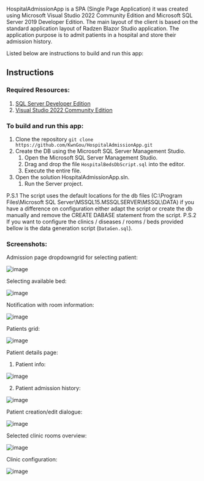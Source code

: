 HospitalAdmissionApp is a SPA (Single Page Application) it was created using Microsoft Visual Studio 2022 Community Edition and Microsoft SQL Server 2019 Developer Edition.
The main layout of the client is based on the standard application layout of Radzen Blazor Studio application. The application purpose is to admit patients in a
hospital and store their admission history.

Listed below are instructions to build and run this app:

## Instructions

### Required Resources:
1. [SQL Server Developer Edition](https://www.microsoft.com/en-us/sql-server/sql-server-downloads)
2. [Visual Studio 2022 Community Edition](https://visualstudio.microsoft.com/downloads/)

### To build and run this app: 
1. Clone the repository `git clone https://github.com/KwnGou/HospitalAdmissionApp.git`
2. Create the DB using the Microsoft SQL Server Management Studio.
    1. Open the Microsoft SQL Server Management Studio.
    2. Drag and drop the file `HospitalBedsDbScript.sql` into the editor.
    3. Execute the entire file.
3. Open the solution HospitalAdmissionApp.sln.
    1. Run the Server project.

P.S.1 The script uses the default locations for the db files (C:\Program Files\Microsoft SQL Server\MSSQL15.MSSQLSERVER\MSSQL\DATA\) if you have a difference on
configuration either adapt the script or create the db manually and remove the CREATE DABASE statement from the script.
P.S.2 If you want to configure the clinics / diseases / rooms / beds provided bellow is the data generation script (`DataGen.sql`).

### Screenshots:

Admission page dropdowngrid for selecting patient:

![image](https://github.com/user-attachments/assets/bdf11665-d155-46f6-ab62-663e8555e4fe)

Selecting available bed:

![image](https://github.com/user-attachments/assets/e760dc4f-a5c2-40c0-873d-37d1b3e518b2)

Notification with room information: 

![image](https://github.com/user-attachments/assets/9e88836e-a34e-42a1-a306-4c7421cb0cd7)

Patients grid:

![image](https://github.com/user-attachments/assets/f1292e6b-3a44-4b3f-8b38-d6253509831c)

Patient details page:

1. Patient info:
   
![image](https://github.com/user-attachments/assets/5590b167-f216-46b7-854c-0091b54d0761)

2. Patient admission history:

![image](https://github.com/user-attachments/assets/252eb2be-2dfe-416b-a906-65e398fe15e5)

Patient creation/edit dialogue:

![image](https://github.com/user-attachments/assets/51a54c6a-5af5-4cba-a2a4-353f96afa136)

Selected clinic rooms overview:

![image](https://github.com/user-attachments/assets/f0bf3d48-90f9-400a-b20f-37106e2285ba)

Clinic configuration:

![image](https://github.com/user-attachments/assets/99edd162-b21d-41ba-afa7-9fcebbcab516)
